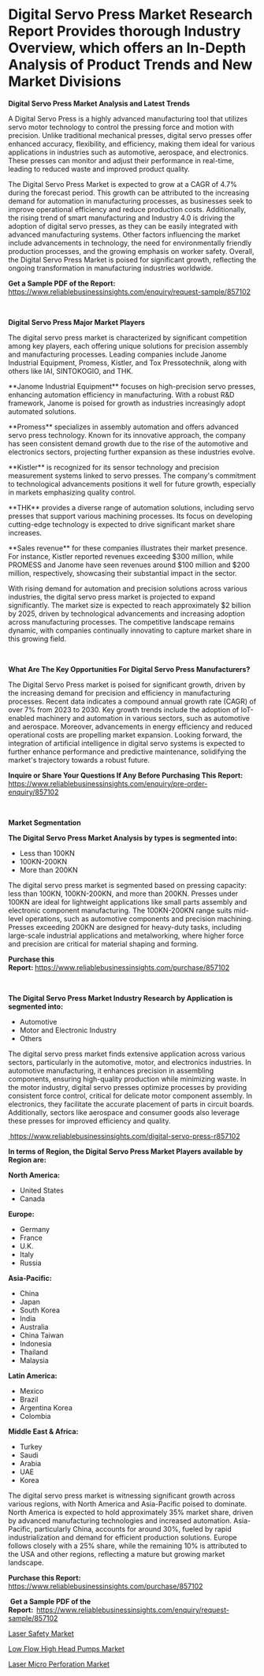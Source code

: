 <p><h1>Digital Servo Press Market Research Report Provides thorough Industry Overview, which offers an In-Depth Analysis of Product Trends and New Market Divisions</h1></p><p><strong>Digital Servo Press Market Analysis and Latest Trends</strong></p>
<p><p>A Digital Servo Press is a highly advanced manufacturing tool that utilizes servo motor technology to control the pressing force and motion with precision. Unlike traditional mechanical presses, digital servo presses offer enhanced accuracy, flexibility, and efficiency, making them ideal for various applications in industries such as automotive, aerospace, and electronics. These presses can monitor and adjust their performance in real-time, leading to reduced waste and improved product quality.</p><p>The Digital Servo Press Market is expected to grow at a CAGR of 4.7% during the forecast period. This growth can be attributed to the increasing demand for automation in manufacturing processes, as businesses seek to improve operational efficiency and reduce production costs. Additionally, the rising trend of smart manufacturing and Industry 4.0 is driving the adoption of digital servo presses, as they can be easily integrated with advanced manufacturing systems. Other factors influencing the market include advancements in technology, the need for environmentally friendly production processes, and the growing emphasis on worker safety. Overall, the Digital Servo Press Market is poised for significant growth, reflecting the ongoing transformation in manufacturing industries worldwide.</p></p>
<p><strong>Get a Sample PDF of the Report:&nbsp;</strong> <a href="https://www.reliablebusinessinsights.com/enquiry/request-sample/857102?utm_campaign=1117&utm_medium=2&utm_source=Github&utm_content=ia&utm_term=17022025&utm_id=digital-servo-press">https://www.reliablebusinessinsights.com/enquiry/request-sample/857102</a></p>
<p>&nbsp;</p>
<p><strong>Digital Servo Press Major Market Players</strong></p>
<p><p>The digital servo press market is characterized by significant competition among key players, each offering unique solutions for precision assembly and manufacturing processes. Leading companies include Janome Industrial Equipment, Promess, Kistler, and Tox Pressotechnik, along with others like IAI, SINTOKOGIO, and THK.</p><p>**Janome Industrial Equipment** focuses on high-precision servo presses, enhancing automation efficiency in manufacturing. With a robust R&D framework, Janome is poised for growth as industries increasingly adopt automated solutions. </p><p>**Promess** specializes in assembly automation and offers advanced servo press technology. Known for its innovative approach, the company has seen consistent demand growth due to the rise of the automotive and electronics sectors, projecting further expansion as these industries evolve.</p><p>**Kistler** is recognized for its sensor technology and precision measurement systems linked to servo presses. The company's commitment to technological advancements positions it well for future growth, especially in markets emphasizing quality control. </p><p>**THK** provides a diverse range of automation solutions, including servo presses that support various machining processes. Its focus on developing cutting-edge technology is expected to drive significant market share increases.</p><p>**Sales revenue** for these companies illustrates their market presence. For instance, Kistler reported revenues exceeding $300 million, while PROMESS and Janome have seen revenues around $100 million and $200 million, respectively, showcasing their substantial impact in the sector.</p><p>With rising demand for automation and precision solutions across various industries, the digital servo press market is projected to expand significantly. The market size is expected to reach approximately $2 billion by 2025, driven by technological advancements and increasing adoption across manufacturing processes. The competitive landscape remains dynamic, with companies continually innovating to capture market share in this growing field.</p></p>
<p>&nbsp;</p>
<p><strong>What Are The Key Opportunities For Digital Servo Press Manufacturers?</strong></p>
<p><p>The Digital Servo Press market is poised for significant growth, driven by the increasing demand for precision and efficiency in manufacturing processes. Recent data indicates a compound annual growth rate (CAGR) of over 7% from 2023 to 2030. Key growth trends include the adoption of IoT-enabled machinery and automation in various sectors, such as automotive and aerospace. Moreover, advancements in energy efficiency and reduced operational costs are propelling market expansion. Looking forward, the integration of artificial intelligence in digital servo systems is expected to further enhance performance and predictive maintenance, solidifying the market's trajectory towards a robust future.</p></p>
<p><strong>Inquire or Share Your Questions If Any Before Purchasing This Report:</strong> <a href="https://www.reliablebusinessinsights.com/enquiry/pre-order-enquiry/857102?utm_campaign=1117&utm_medium=2&utm_source=Github&utm_content=ia&utm_term=17022025&utm_id=digital-servo-press">https://www.reliablebusinessinsights.com/enquiry/pre-order-enquiry/857102</a></p>
<p>&nbsp;</p>
<p><strong>Market Segmentation</strong></p>
<p><strong>The Digital Servo Press Market Analysis by types is segmented into:</strong></p>
<p><ul><li>Less than 100KN</li><li>100KN-200KN</li><li>More than 200KN</li></ul></p>
<p><p>The digital servo press market is segmented based on pressing capacity: less than 100KN, 100KN-200KN, and more than 200KN. Presses under 100KN are ideal for lightweight applications like small parts assembly and electronic component manufacturing. The 100KN-200KN range suits mid-level operations, such as automotive components and precision machining. Presses exceeding 200KN are designed for heavy-duty tasks, including large-scale industrial applications and metalworking, where higher force and precision are critical for material shaping and forming.</p></p>
<p><strong>Purchase this Report:&nbsp;</strong><a href="https://www.reliablebusinessinsights.com/purchase/857102?utm_campaign=1117&utm_medium=2&utm_source=Github&utm_content=ia&utm_term=17022025&utm_id=digital-servo-press">https://www.reliablebusinessinsights.com/purchase/857102</a></p>
<p>&nbsp;</p>
<p><strong>The Digital Servo Press Market Industry Research by Application is segmented into:</strong></p>
<p><ul><li>Automotive</li><li>Motor and Electronic Industry</li><li>Others</li></ul></p>
<p><p>The digital servo press market finds extensive application across various sectors, particularly in the automotive, motor, and electronics industries. In automotive manufacturing, it enhances precision in assembling components, ensuring high-quality production while minimizing waste. In the motor industry, digital servo presses optimize processes by providing consistent force control, critical for delicate motor component assembly. In electronics, they facilitate the accurate placement of parts in circuit boards. Additionally, sectors like aerospace and consumer goods also leverage these presses for improved efficiency and quality.</p></p>
<p><a href="https://www.reliablebusinessinsights.com/digital-servo-press-r857102?utm_campaign=1117&utm_medium=2&utm_source=Github&utm_content=ia&utm_term=17022025&utm_id=digital-servo-press">&nbsp;https://www.reliablebusinessinsights.com/digital-servo-press-r857102</a></p>
<p><strong>In terms of Region, the Digital Servo Press Market Players available by Region are:</strong></p>
<p>
    <p> <strong> North America: </strong>
        <ul>
            <li>United States</li>
            <li>Canada</li>
        </ul>
        </p> 
    <p> <strong> Europe: </strong>
        <ul>
            <li>Germany</li>
            <li>France</li>
            <li>U.K.</li>
            <li>Italy</li>
            <li>Russia</li>
        </ul>
        </p> 
    <p> <strong> Asia-Pacific: </strong>
        <ul>
            <li>China</li>
            <li>Japan</li>
            <li>South Korea</li>
            <li>India</li>
            <li>Australia</li>
            <li>China Taiwan</li>
            <li>Indonesia</li>
            <li>Thailand</li>
            <li>Malaysia</li>
        </ul>
        </p> 
    <p> <strong> Latin America: </strong>
        <ul>
            <li>Mexico</li>
            <li>Brazil</li>
            <li>Argentina Korea</li>
            <li>Colombia</li>
        </ul>
        </p> 
    <p> <strong> Middle East & Africa: </strong>
        <ul>
            <li>Turkey</li>
            <li>Saudi</li>
            <li>Arabia</li>
            <li>UAE</li>
            <li>Korea</li>
        </ul>
    </p>
    </p>
<p><p>The digital servo press market is witnessing significant growth across various regions, with North America and Asia-Pacific poised to dominate. North America is expected to hold approximately 35% market share, driven by advanced manufacturing technologies and increased automation. Asia-Pacific, particularly China, accounts for around 30%, fueled by rapid industrialization and demand for efficient production solutions. Europe follows closely with a 25% share, while the remaining 10% is attributed to the USA and other regions, reflecting a mature but growing market landscape.</p></p>
<p><strong>Purchase this Report: </strong><a href="https://www.reliablebusinessinsights.com/purchase/857102?utm_campaign=1117&utm_medium=2&utm_source=Github&utm_content=ia&utm_term=17022025&utm_id=digital-servo-press">https://www.reliablebusinessinsights.com/purchase/857102</a></p>
<p>&nbsp;<strong>Get a Sample PDF of the Report:&nbsp;&nbsp;</strong><a href="https://www.reliablebusinessinsights.com/enquiry/request-sample/857102?utm_campaign=1117&utm_medium=2&utm_source=Github&utm_content=ia&utm_term=17022025&utm_id=digital-servo-press">https://www.reliablebusinessinsights.com/enquiry/request-sample/857102</a></p>
<p><strong></strong></p>
<p><p><a href="https://github.com/dibesnayee/Market-Research-Report-List-1/blob/main/laser-safety-market.md?utm_campaign=1117&utm_medium=2&utm_source=Github&utm_content=ia&utm_term=17022025&utm_id=digital-servo-press">Laser Safety Market</a></p><p><a href="https://github.com/rotencohen7j/Market-Research-Report-List-1/blob/main/low-flow-high-head-pumps-market.md?utm_campaign=1117&utm_medium=2&utm_source=Github&utm_content=ia&utm_term=17022025&utm_id=digital-servo-press">Low Flow High Head Pumps Market</a></p><p><a href="https://github.com/indrystar/Market-Research-Report-List-5/blob/main/laser-micro-perforation-market.md?utm_campaign=1117&utm_medium=2&utm_source=Github&utm_content=ia&utm_term=17022025&utm_id=digital-servo-press">Laser Micro Perforation Market</a></p></p>